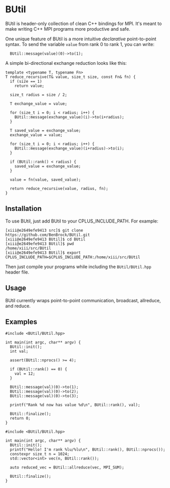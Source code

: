 # BUtil
BUtil is header-only collection of clean C++ bindings for MPI.  It's meant to make writing C++ MPI programs more productive and safe.

One unique feature of BUtil is a more intuitive *declarative* point-to-point syntax.  To send the variable `value` from rank 0 to rank 1, you can write:

```
  BUtil::message(value)(0)->to(1);
```

A simple bi-directional exchange reduction looks like this:

```
template <typename T, typename Fn>
T reduce_recursive(T& value, size_t size, const Fn& fn) {
  if (size == 1)
    return value;

  size_t radius = size / 2;

  T exchange_value = value;

  for (size_t i = 0; i < radius; i++) {
    BUtil::message(exchange_value)(i)->to(i+radius);
  }

  T saved_value = exchange_value;
  exchange_value = value;

  for (size_t i = 0; i < radius; i++) {
    BUtil::message(exchange_value)(i+radius)->to(i);
  }

  if (BUtil::rank() < radius) {
    saved_value = exchange_value;
  }

  value = fn(value, saved_value);

  return reduce_recursive(value, radius, fn);
}
```


## Installation
To use BUtil, just add BUtil to your CPLUS_INCLUDE_PATH.  For example:

```
[xiii@e2649efe9413 src]$ git clone https://github.com/BenBrock/BUtil.git
[xiii@e2649efe9413 BUtil]$ cd BUtil
[xiii@e2649efe9413 BUtil]$ pwd
/home/xiii/src/BUtil
[xiii@e2649efe9413 BUtil]$ export CPLUS_INCLUDE_PATH=$CPLUS_INCLUDE_PATH:/home/xiii/src/BUtil
```

Then just compile your programs while including the `BUtil/BUtil.hpp` header file.

## Usage
BUtil currently wraps point-to-point communication, broadcast, allreduce, and reduce.


## Examples
```
#include <BUtil/BUtil.hpp>

int main(int argc, char** argv) {
  BUtil::init();
  int val;
  
  assert(BUtil::nprocs() >= 4);
  
  if (BUtil::rank() == 0) {
    val = 12;
  }
  
  BUtil::message(val)(0)->to(1);
  BUtil::message(val)(0)->to(2);
  BUtil::message(val)(0)->to(3);
  
  printf("Rank %d now has value %d\n", BUtil::rank(), val);
  
  BUtil::finalize();
  return 0;
}
```

```
#include <BUtil/BUtil.hpp>

int main(int argc, char** argv) {
  BUtil::init();
  printf("Hello! I'm rank %lu/%lu\n", BUtil::rank(), BUtil::nprocs());
  constexpr size_t n = 1024;
  std::vector<int> vec(n, BUtil::rank());
  
  auto reduced_vec = BUtil::allreduce(vec, MPI_SUM);
  
  BUtil::finalize();
}
```
